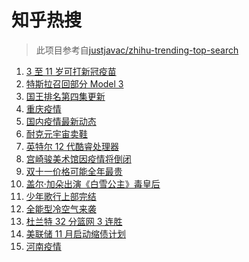 # 知乎热搜

> 此项目参考自[justjavac/zhihu-trending-top-search](https://github.com/justjavac/zhihu-trending-top-search/blob/main/utils.ts)

<!-- BEGIN -->
  <!-- 最后更新时间:Fri Nov 05 2021 11:09:16 GMT+0000 (Coordinated Universal Time) -->
  1. [3 至 11 岁可打新冠疫苗](https://www.zhihu.com/search?q=新冠疫苗)
1. [特斯拉召回部分 Model 3](https://www.zhihu.com/search?q=特斯拉)
1. [国王排名第四集更新](https://www.zhihu.com/search?q=国王排名)
1. [重庆疫情](https://www.zhihu.com/search?q=重庆疫情)
1. [国内疫情最新动态](https://www.zhihu.com/search?q=疫情)
1. [耐克元宇宙卖鞋](https://www.zhihu.com/search?q=元宇宙)
1. [英特尔 12 代酷睿处理器](https://www.zhihu.com/search?q=12代酷睿)
1. [宫崎骏美术馆因疫情将倒闭](https://www.zhihu.com/search?q=宫崎骏美术馆)
1. [双十一价格可能全年最贵](https://www.zhihu.com/search?q=双十一价格)
1. [盖尔·加朵出演《白雪公主》毒皇后](https://www.zhihu.com/search?q=白雪公主)
1. [少年歌行上部完结](https://www.zhihu.com/search?q=少年歌行)
1. [全能型冷空气来袭](https://www.zhihu.com/search?q=冷空气)
1. [杜兰特 32 分篮网 3 连胜](https://www.zhihu.com/search?q=杜兰特)
1. [美联储 11 月启动缩债计划](https://www.zhihu.com/search?q=美联储)
1. [河南疫情](https://www.zhihu.com/search?q=河南疫情)
  <!-- END -->